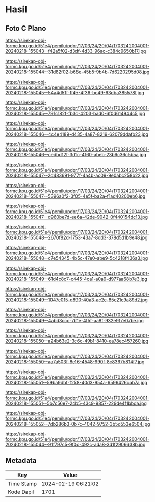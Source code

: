 # Hasil

## Foto C Plano

https://sirekap-obj-formc.kpu.go.id/51e4/pemilu/pdpr/17/03/24/20/04/1703242004001-20240218-155043--f42a5f02-d3df-4d33-96ac-c384c9650b17.jpg

https://sirekap-obj-formc.kpu.go.id/51e4/pemilu/pdpr/17/03/24/20/04/1703242004001-20240218-155044--31d82f02-b68e-45b5-9b4b-7d6220295d08.jpg

https://sirekap-obj-formc.kpu.go.id/51e4/pemilu/pdpr/17/03/24/20/04/1703242004001-20240218-155045--54a4d51f-ff45-4f36-bc49-63dba385578f.jpg

https://sirekap-obj-formc.kpu.go.id/51e4/pemilu/pdpr/17/03/24/20/04/1703242004001-20240218-155045--791c182f-fb3c-4203-bad0-6f0d614944c5.jpg

https://sirekap-obj-formc.kpu.go.id/51e4/pemilu/pdpr/17/03/24/20/04/1703242004001-20240218-155046--4c4e4189-d435-4a87-8219-62079ddafb23.jpg

https://sirekap-obj-formc.kpu.go.id/51e4/pemilu/pdpr/17/03/24/20/04/1703242004001-20240218-155046--cedbd12f-3d1c-4160-abeb-23b6c36c5b5a.jpg

https://sirekap-obj-formc.kpu.go.id/51e4/pemilu/pdpr/17/03/24/20/04/1703242004001-20240218-155047--2d483691-977f-4a4b-ac09-9e0abc258b22.jpg

https://sirekap-obj-formc.kpu.go.id/51e4/pemilu/pdpr/17/03/24/20/04/1703242004001-20240218-155047--5396a0f2-3f05-4e5f-ba2a-f1ad40200eb6.jpg

https://sirekap-obj-formc.kpu.go.id/51e4/pemilu/pdpr/17/03/24/20/04/1703242004001-20240218-155047--d960be7d-ee6a-42de-9042-0f440154dc13.jpg

https://sirekap-obj-formc.kpu.go.id/51e4/pemilu/pdpr/17/03/24/20/04/1703242004001-20240218-155048--2670f82d-1753-43a7-8dd3-378d5d1b9e48.jpg

https://sirekap-obj-formc.kpu.go.id/51e4/pemilu/pdpr/17/03/24/20/04/1703242004001-20240218-155048--c7e54345-4b5c-47e0-abe9-5c4218f436a3.jpg

https://sirekap-obj-formc.kpu.go.id/51e4/pemilu/pdpr/17/03/24/20/04/1703242004001-20240218-155049--61d4c8c7-c445-4ca1-a0a9-d977aa68b7e3.jpg

https://sirekap-obj-formc.kpu.go.id/51e4/pemilu/pdpr/17/03/24/20/04/1703242004001-20240218-155049--1047e015-d890-40a3-ac2c-85e21c9a89d2.jpg

https://sirekap-obj-formc.kpu.go.id/51e4/pemilu/pdpr/17/03/24/20/04/1703242004001-20240218-155049--4abd3ccc-7b1e-4f5f-aa8f-932e9f7e07be.jpg

https://sirekap-obj-formc.kpu.go.id/51e4/pemilu/pdpr/17/03/24/20/04/1703242004001-20240218-155050--a24b63e2-3c6c-49b1-8410-ea78ec457260.jpg

https://sirekap-obj-formc.kpu.go.id/51e4/pemilu/pdpr/17/03/24/20/04/1703242004001-20240218-155050--aa7a503f-8e16-4548-990f-8c8367b814f7.jpg

https://sirekap-obj-formc.kpu.go.id/51e4/pemilu/pdpr/17/03/24/20/04/1703242004001-20240218-155051--59ba9dbf-f258-40d3-954a-6596426cab7a.jpg

https://sirekap-obj-formc.kpu.go.id/51e4/pemilu/pdpr/17/03/24/20/04/1703242004001-20240218-155051--5b7c56e7-24b5-43c9-9857-229de4f1bbda.jpg

https://sirekap-obj-formc.kpu.go.id/51e4/pemilu/pdpr/17/03/24/20/04/1703242004001-20240218-155052--7db286b3-0b7c-4042-9752-3b5d553e6504.jpg

https://sirekap-obj-formc.kpu.go.id/51e4/pemilu/pdpr/17/03/24/20/04/1703242004001-20240218-155044--91f797c5-9f0c-492c-ada8-3d1f2906638b.jpg


## Metadata

| Key        | Value               |
| ---------- | ------------------- |
| Time Stamp | 2024-02-19 06:21:02 |
| Kode Dapil | 1701                |



